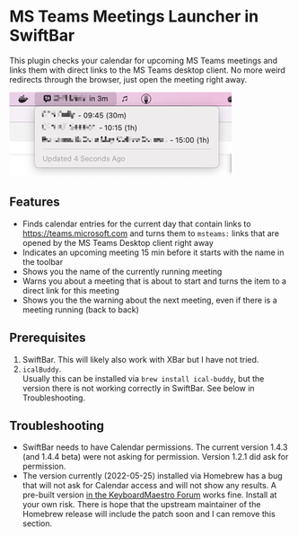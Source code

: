 # MS Teams Meetings Launcher in SwiftBar

This plugin checks your calendar for upcoming MS Teams meetings and links them with direct links to the MS Teams desktop client. No more weird redirects through the browser, just open the meeting right away.

![Screenshot](screenshot.png "A screenshot of the plug-in")

## Features

* Finds calendar entries for the current day that contain links to https://teams.microsoft.com and turns them to `msteams:` links that are opened by the MS Teams Desktop client right away
* Indicates an upcoming meeting 15 min before it starts with the name in the toolbar
* Shows you the name of the currently running meeting
* Warns you about a meeting that is about to start and turns the item to a direct link for this meeting
* Shows you the the warning about the next meeting, even if there is a meeting running (back to back)

## Prerequisites

1. SwiftBar. This will likely also work with XBar but I have not tried.
2. `icalBuddy`.  
    Usually this can be installed via `brew install ical-buddy`, but the version there is not working correctly in SwiftBar.
    See below in Troubleshooting.

## Troubleshooting

* SwiftBar needs to have Calendar permissions. The current version 1.4.3 (and 1.4.4 beta) were not asking for permission. Version 1.2.1 did ask for permission.
* The version currently (2022-05-25) installed via Homebrew has a bug that will not ask for Calendar access and will not show any results. A pre-built version [in the KeyboardMaestro Forum](https://forum.keyboardmaestro.com/t/icalbuddy-doesnt-work-within-keyboard-maestro-mojave-calendar-permissions/15446/6) works fine. Install at your own risk. There is hope that the upstream maintainer of the Homebrew release will include the patch soon and I can remove this section.
